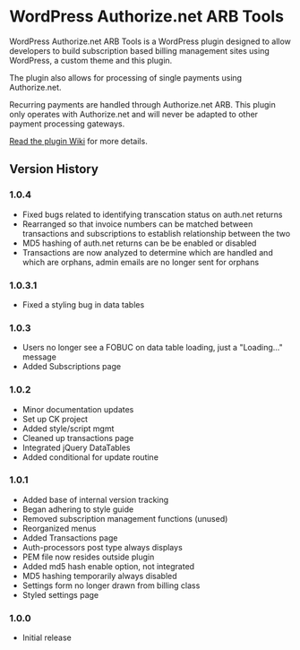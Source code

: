 WordPress Authorize.net ARB Tools
=================================

WordPress Authorize.net ARB Tools is a WordPress plugin designed to allow developers to build subscription based billing management sites using WordPress, a custom theme and this plugin.

The plugin also allows for processing of single payments using Authorize.net.

Recurring payments are handled through Authorize.net ARB. This plugin only operates with Authorize.net and will never be adapted to other payment processing gateways.

[Read the plugin Wiki](https://github.com/ryanburnette/WordPress-Authorize.net-ARB-Tools/wiki) for more details.

Version History
---------------

### 1.0.4
+ Fixed bugs related to identifying transcation status on auth.net returns
+ Rearranged so that invoice numbers can be matched between transactions and subscriptions to establish relationship between the two
+ MD5 hashing of auth.net returns can be be enabled or disabled
+ Transactions are now analyzed to determine which are handled and which are orphans, admin emails are no longer sent for orphans

### 1.0.3.1
+ Fixed a styling bug in data tables

### 1.0.3
+ Users no longer see a FOBUC on data table loading, just a "Loading..." message
+ Added Subscriptions page

### 1.0.2
+ Minor documentation updates
+ Set up CK project
+ Added style/script mgmt
+ Cleaned up transactions page
+ Integrated jQuery DataTables
+ Added conditional for update routine

### 1.0.1
+ Added base of internal version tracking
+ Began adhering to style guide
+ Removed subscription management functions (unused)
+ Reorganized menus
+ Added Transactions page
+ Auth-processors post type always displays
+ PEM file now resides outside plugin
+ Added md5 hash enable option, not integrated
+ MD5 hashing temporarily always disabled
+ Settings form no longer drawn from billing class
+ Styled settings page

### 1.0.0
+ Initial release
